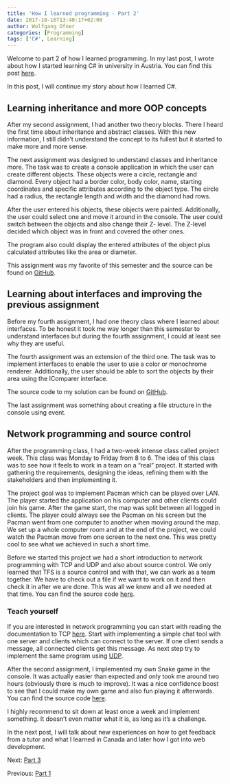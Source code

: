 ```yaml
---
title: 'How I learned programming - Part 2'
date: 2017-10-16T13:40:17+02:00
author: Wolfgang Ofner
categories: [Programming]
tags: ['C#', Learning]
---
```

Welcome to part 2 of how I learned programming. In my last post, I wrote about how I started learning C# in university in Austria. You can find this post <a href="/how-i-learned-programming/" target="_blank" rel="noopener">here</a>.

In this post, I will continue my story about how I learned C#.

## Learning inheritance and more OOP concepts

After my second assignment, I had another two theory blocks. There I heard the first time about inheritance and abstract classes. With this new information, I still didn’t understand the concept to its fullest but it started to make more and more sense.

The next assignment was designed to understand classes and inheritance more. The task was to create a console application in which the user can create different objects. These objects were a circle, rectangle and diamond. Every object had a border color, body color, name, starting coordinates and specific attributes according to the object type. The circle had a radius, the rectangle length and width and the diamond had rows.

After the user entered his objects, these objects were painted. Additionally, the user could select one and move it around in the console. The user could switch between the objects and also change their Z- level. The Z-level decided which object was in front and covered the other ones.

The program also could display the entered attributes of the object plus calculated attributes like the area or diameter.

This assignment was my favorite of this semester and the source can be found on <a href="https://github.com/WolfgangOfner/Uni-GeometricObjects" target="_blank" rel="noopener">GitHub</a>.

## Learning about interfaces and improving the previous assignment

Before my fourth assignment, I had one theory class where I learned about interfaces. To be honest it took me way longer than this semester to understand interfaces but during the fourth assignment, I could at least see why they are useful.

The fourth assignment was an extension of the third one. The task was to implement interfaces to enable the user to use a color or monochrome renderer. Additionally, the user should be able to sort the objects by their area using the IComparer interface.

The source code to my solution can be found on <a href="https://github.com/WolfgangOfner/Uni-GeometricObjectsMonochrom" target="_blank" rel="noopener">GitHub</a>.

The last assignment was something about creating a file structure in the console using event.

## Network programming and source control

After the programming class, I had a two-week intense class called project week. This class was Monday to Friday from 8 to 6. The idea of this class was to see how it feels to work in a team on a “real” project. It started with gathering the requirements, designing the ideas, refining them with the stakeholders and then implementing it.

The project goal was to implement Pacman which can be played over LAN. The player started the application on his computer and other clients could join his game. After the game start, the map was split between all logged in clients. The player could always see the Pacman on his screen but the Pacman went from one computer to another when moving around the map. We set up a whole computer room and at the end of the project, we could watch the Pacman move from one screen to the next one. This was pretty cool to see what we achieved in such a short time.

Before we started this project we had a short introduction to network programming with TCP and UDP and also about source control. We only learned that TFS is a source control and with that, we can work as a team together. We have to check out a file if we want to work on it and then check it in after we are done. This was all we knew and all we needed at that time. You can find the source code <a href="https://github.com/WolfgangOfner/Uni-Pacman" target="_blank" rel="noopener">here</a>.

### Teach yourself

If you are interested in network programming you can start with reading the documentation to TCP <a href="https://msdn.microsoft.com/en-us/library/system.net.sockets.tcpclient(v=vs.110).aspx" target="_blank" rel="noopener">here</a>. Start with implementing a simple chat tool with one server and clients which can connect to the server. If one client sends a message, all connected clients get this message. As next step try to implement the same program using <a href="https://msdn.microsoft.com/en-us/library/system.net.sockets.udpclient(v=vs.110).aspx" target="_blank" rel="noopener">UDP</a>.

After the second assignment, I implemented my own Snake game in the console. It was actually easier than expected and only took me around two hours (obviously there is much to improve). It was a nice confidence boost to see that I could make my own game and also fun playing it afterwards. You can find the source code [here](https://github.com/WolfgangOfner/Snake).

I highly recommend to sit down at least once a week and implement something. It doesn&#8217;t even matter what it is, as long as it&#8217;s a challenge.

In the next post, I will talk about new experiences on how to get feedback from a tutor and what I learned in Canada and later how I got into web development.

Next: <a href="/how-i-learned-programming-part-3/" target="_blank" rel="noopener">Part 3</a>

Previous: <a href="/how-i-learned-programming-part/" target="_blank" rel="noopener">Part 1</a>